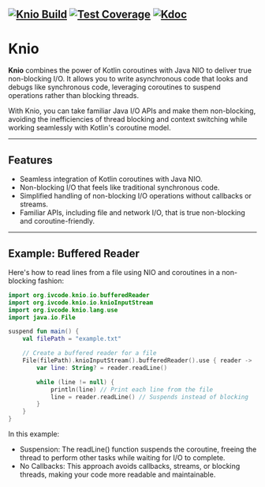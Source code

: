 [![Knio Build](https://github.com/isaiah-v/knio/actions/workflows/build.yml/badge.svg)](https://github.com/isaiah-v/knio/actions/workflows/build.yml)
[![Test Coverage](https://isaiah-v.github.io/knio/build/main/badges/Test-Coverage.svg)](https://isaiah-v.github.io/knio/build/main/jacoco/)
[![Kdoc](https://img.shields.io/badge/Kdoc-green)](https://isaiah-v.github.io/knio/build/main/kdoc/)
----

# Knio
**Knio** combines the power of Kotlin coroutines with Java NIO to deliver true non-blocking I/O. It allows you to write
asynchronous code that looks and debugs like synchronous code, leveraging coroutines to suspend operations rather than
blocking threads.

With Knio, you can take familiar Java I/O APIs and make them non-blocking, avoiding the inefficiencies of thread
blocking and context switching while working seamlessly with Kotlin's coroutine model.

---

## Features
- Seamless integration of Kotlin coroutines with Java NIO.
- Non-blocking I/O that feels like traditional synchronous code.
- Simplified handling of non-blocking I/O operations without callbacks or streams.
- Familiar APIs, including file and network I/O, that is true non-blocking and coroutine-friendly.

---


## Example: Buffered Reader
Here's how to read lines from a file using NIO and coroutines in a non-blocking fashion:
```kotlin
import org.ivcode.knio.io.bufferedReader
import org.ivcode.knio.io.knioInputStream
import org.ivcode.knio.lang.use
import java.io.File

suspend fun main() {
    val filePath = "example.txt"

    // Create a buffered reader for a file
    File(filePath).knioInputStream().bufferedReader().use { reader ->
        var line: String? = reader.readLine()

        while (line != null) {
            println(line) // Print each line from the file
            line = reader.readLine() // Suspends instead of blocking
        }
    }
}
```
In this example:

 - Suspension: The readLine() function suspends the coroutine, freeing the thread to perform other tasks while waiting for I/O to complete.
 - No Callbacks: This approach avoids callbacks, streams, or blocking threads, making your code more readable and maintainable.

